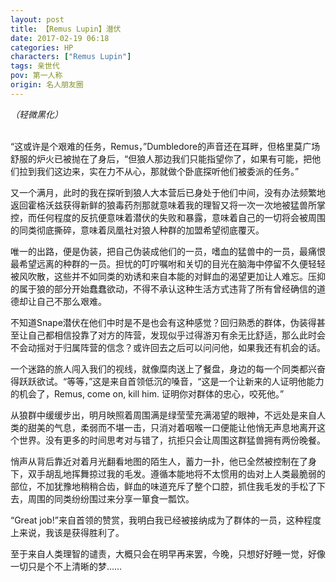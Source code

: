 ```yaml
---
layout: post
title: 【Remus Lupin】潜伏
date: 2017-02-19 06:18
categories: HP
characters: ["Remus Lupin"]
tags: 亲世代
pov: 第一人称
origin: 名人朋友圈
---
```


*（轻微黑化）*
<br><br>

“这或许是个艰难的任务，Remus，”Dumbledore的声音还在耳畔，但格里莫广场舒服的炉火已被抛在了身后，“但狼人那边我们只能指望你了，如果有可能，把他们拉到我们这边来，实在力不从心，那就做个卧底探听他们被委派的任务。”

又一个满月，此时的我在探听到狼人大本营后已身处于他们中间，没有办法频繁地返回霍格沃兹获得新鲜的狼毒药剂那就意味着我的理智又将一次一次地被猛兽所掌控，而任何程度的反抗便意味着潜伏的失败和暴露，意味着自己的一切将会被周围的同类彻底撕碎，意味着凤凰社对狼人种群的加盟希望彻底覆灭。

唯一的出路，便是伪装，把自己伪装成他们的一员，嗜血的猛兽中的一员，最痛恨最希望远离的种群的一员。担忧的叮咛嘱咐和关切的目光在脑海中停留不久便轻轻被风吹散，这些并不如同类的劝诱和来自本能的对鲜血的渴望更加让人难忘。压抑的属于狼的部分开始蠢蠢欲动，不得不承认这种生活方式违背了所有曾经确信的道德却让自己不那么艰难。

不知道Snape潜伏在他们中时是不是也会有这种感觉？回归熟悉的群体，伪装得甚至让自己都相信投靠了对方的阵营，发现似乎过得游刃有余无比舒适，那么此时会不会动摇对于归属阵营的信念？或许回去之后可以问问他，如果我还有机会的话。

一个迷路的旅人闯入我们的视线，就像糜肉送上了餐盘，身边的每一个同类都兴奋得跃跃欲试。“等等，”这是来自首领低沉的嗓音，“这是一个让新来的人证明他能力的机会了，Remus, come on, kill him. 证明你对群体的忠心，咬死他。”

从狼群中缓缓步出，明月映照着周围满是绿莹莹充满渴望的眼神，不远处是来自人类的甜美的气息，柔弱而不堪一击，只消对着咽喉一口便能让他悄无声息地离开这个世界。没有更多的时间思考对与错了，抗拒只会让周围这群猛兽拥有两份晚餐。

悄声从背后靠近对着月光翻看地图的陌生人，蓄力一扑，他已全然被控制在了身下，双手胡乱地挥舞掠过我的毛发。遵循本能地将不太惯用的齿对上人类最脆弱的部位，不加犹豫地稍稍合齿，鲜血的味道充斥了整个口腔，抓住我毛发的手松了下去，周围的同类纷纷围过来分享一箪食一瓢饮。

“Great job!”来自首领的赞赏，我明白我已经被接纳成为了群体的一员，这种程度上来说，我该是获得胜利了。

至于来自人类理智的谴责，大概只会在明早再来罢，今晚，只想好好睡一觉，好像一切只是个不上清晰的梦……
